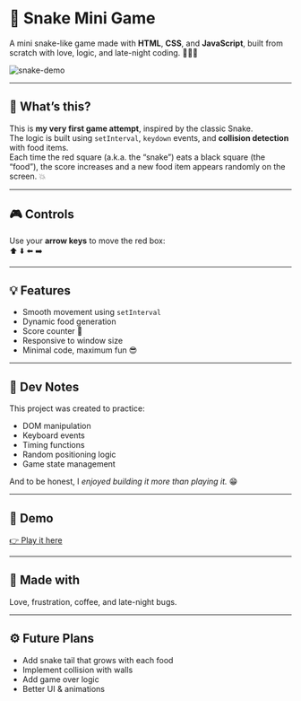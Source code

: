 # 🐍 Snake Mini Game

A mini snake-like game made with **HTML**, **CSS**, and **JavaScript**, built from scratch with love, logic, and late-night coding. 🧠💪💤

![snake-demo](demo.gif)

---

## 🚀 What’s this?

This is **my very first game attempt**, inspired by the classic Snake.  
The logic is built using `setInterval`, `keydown` events, and **collision detection** with food items.  
Each time the red square (a.k.a. the “snake”) eats a black square (the “food”), the score increases and a new food item appears randomly on the screen. 💥

---

## 🎮 Controls

Use your **arrow keys** to move the red box:  
⬆️ ⬇️ ⬅️ ➡️

---

## 💡 Features

- Smooth movement using `setInterval`
- Dynamic food generation
- Score counter 🧮
- Responsive to window size
- Minimal code, maximum fun 😎

---

## 🧠 Dev Notes

This project was created to practice:

- DOM manipulation
- Keyboard events
- Timing functions
- Random positioning logic
- Game state management

And to be honest, I *enjoyed building it more than playing it.* 😁

---

## 🔗 Demo

[👉 Play it here](https://whosfatima.github.io/Snake_Mini_Game/)

---

## 🧸 Made with

Love, frustration, coffee, and late-night bugs.

---

## ⚙️ Future Plans

- Add snake tail that grows with each food
- Implement collision with walls
- Add game over logic
- Better UI & animations
